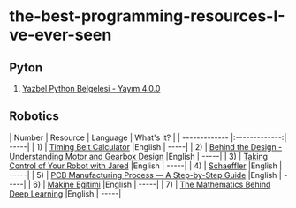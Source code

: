 # the-best-programming-resources-I-ve-ever-seen

## **Pyton**
1) [Yazbel Python Belgelesi - Yayım 4.0.0](https://python-istihza.yazbel.com/YazbelPythonProgramlamaDiliBelgeleri.pdf)


## **Robotics**

| Number | Resource                                                                                                                                                           | Language | What's it? |
| -------------                                                                                                                                                           |:-------------:| -----|
| 1) | [Timing Belt Calculator](https://www.bbman.com/belt-length-calculator/)                                                                                                |English   | -----|
| 2) | [Behind the Design - Understanding Motor and Gearbox Design](https://blog.thebluealliance.com/2013/06/24/behind-the-design-understanding-motor-and-gearbox-design/)    |English   | -----|
| 3) | [Taking Control of Your Robot with Jared](https://www.team254.com/documents/control/)                                                                                  |English   | -----|
| 4) | [Schaeffler](https://medias.schaeffler.de)                                                                                                                             |English   | -----|
| 5) | [PCB Manufacturing Process — A Step-by-Step Guide](https://www.pcbcart.com/article/content/PCB-manufacturing-process.html)                                             |English   | -----|
| 6) | [Makine Eğitimi](https://www.makinaegitimi.com/)                                                                                                                       |English   | -----|
| 7) | [The Mathematics Behind Deep Learning](https://towardsdatascience.com/the-mathematics-behind-deep-learning-f6c35a0fe077)                                               |English   | -----|
